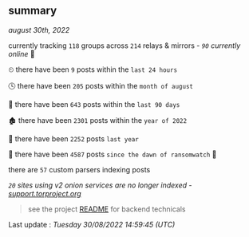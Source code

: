 
## summary
_august 30th, 2022_

currently tracking `118` groups across `214` relays & mirrors - _`90` currently online_ 📡

⏲ there have been `9` posts within the `last 24 hours`

🕓 there have been `205` posts within the `month of august`

📅 there have been `643` posts within the `last 90 days`

🏚 there have been `2301` posts within the `year of 2022`

🚀 there have been `2252` posts `last year`

🦕 there have been `4587` posts `since the dawn of ransomwatch` 🐣

there are `57` custom parsers indexing posts

_`20` sites using v2 onion services are no longer indexed - [support.torproject.org](https://support.torproject.org/onionservices/v2-deprecation/)_

> see the project [README](https://github.com/jmousqueton/ransomwatch#readme) for backend technicals



Last update : _Tuesday 30/08/2022 14:59:45 (UTC)_

